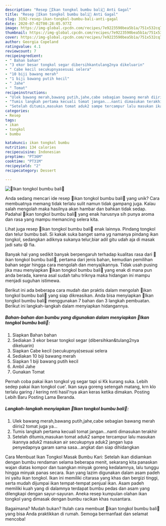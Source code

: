 ```yaml
---
description: "Resep 🌸Ikan tongkol bumbu bali🌸 Anti Gagal"
title: "Resep 🌸Ikan tongkol bumbu bali🌸 Anti Gagal"
slug: 3192-resep-ikan-tongkol-bumbu-bali-anti-gagal
date: 2020-07-02T00:28:05.977Z
image: https://img-global.cpcdn.com/recipes/7e9223590bea5b1a/751x532cq70/🌸ikan-tongkol-bumbu-bali🌸-foto-resep-utama.jpg
thumbnail: https://img-global.cpcdn.com/recipes/7e9223590bea5b1a/751x532cq70/🌸ikan-tongkol-bumbu-bali🌸-foto-resep-utama.jpg
cover: https://img-global.cpcdn.com/recipes/7e9223590bea5b1a/751x532cq70/🌸ikan-tongkol-bumbu-bali🌸-foto-resep-utama.jpg
author: Georgia Copeland
ratingvalue: 4.1
reviewcount: 7
recipeingredient:
- " Bahan bahan"
- "3 ekor besar tongkol segar dibersihkantulang2nya dikeluarin"
- " Cabe kecil secukupnyasesuai selera"
- "10 biji bawang merah"
- "1 biji bawang putih kecil"
- " Jahe"
- " Tomat"
recipeinstructions:
- "Ulek bawang merah,bawang putih,jahe,cabe sebagian bawang merah diiris2 tomat juga ya..."
- "Tumis langkah pertama kecuali tomat jangan...nanti dimasukan terakhir"
- "Setelah ditumis,masukan tomat aduk2 sampe tercampur lalu masukan ikannya aduk2 masukan air secukupnya aduk2 jangan lupa penyedapnya garam sama sasa...angkat dan siap dihidangkan"
categories:
- Resep
tags:
- ikan
- tongkol
- bumbu

katakunci: ikan tongkol bumbu 
nutrition: 134 calories
recipecuisine: Indonesian
preptime: "PT36M"
cooktime: "PT31M"
recipeyield: "2"
recipecategory: Dessert

---
```



![🌸Ikan tongkol bumbu bali🌸](https://img-global.cpcdn.com/recipes/7e9223590bea5b1a/751x532cq70/🌸ikan-tongkol-bumbu-bali🌸-foto-resep-utama.jpg)

Anda sedang mencari ide resep 🌸ikan tongkol bumbu bali🌸 yang unik? Cara membuatnya memang tidak terlalu sulit namun tidak gampang juga. Kalau salah mengolah maka hasilnya akan hambar dan bahkan tidak sedap. Padahal 🌸ikan tongkol bumbu bali🌸 yang enak harusnya sih punya aroma dan rasa yang mampu memancing selera kita.

Lihat juga resep 🌸Ikan tongkol bumbu bali🌸 enak lainnya. Pindang tongkol dan telur bumbu bali. Si kakak suka banget sama yg namanya pindang ikan tongkol, sedangkan adiknya sukanya telur,biar adil gitu udah aja di masak jadi satu 😄 fia.

Banyak hal yang sedikit banyak berpengaruh terhadap kualitas rasa dari 🌸ikan tongkol bumbu bali🌸, pertama dari jenis bahan, kemudian pemilihan bahan segar hingga cara mengolah dan menyajikannya. Tidak usah pusing jika mau menyiapkan 🌸ikan tongkol bumbu bali🌸 yang enak di mana pun anda berada, karena asal sudah tahu triknya maka hidangan ini mampu menjadi suguhan istimewa.


Berikut ini ada beberapa cara mudah dan praktis dalam mengolah 🌸ikan tongkol bumbu bali🌸 yang siap dikreasikan. Anda bisa menyiapkan 🌸Ikan tongkol bumbu bali🌸 menggunakan 7 bahan dan 3 langkah pembuatan. Berikut ini langkah-langkah dalam menyiapkan hidangannya.

<!--inarticleads1-->

##### Bahan-bahan dan bumbu yang digunakan dalam menyiapkan 🌸Ikan tongkol bumbu bali🌸:

1. Siapkan  Bahan bahan
1. Sediakan 3 ekor besar tongkol segar (dibersihkan&amp;tulang2nya dikeluarin)
1. Siapkan  Cabe kecil (secukupnya)sesuai selera
1. Sediakan 10 biji bawang merah
1. Siapkan 1 biji bawang putih kecil
1. Ambil  Jahe
1. Gunakan  Tomat


Pernah coba pakai ikan tongkol yg segar tapi si Kk kurang suka. Lebih sedep pakai ikan tongkol cue&#39;. Ikan saya goreng setengah matang, krn klo terlalu garing / kering nnti hasil&#39;nya akan keras ketika dimakan. Posting Lebih Baru Posting Lama Beranda. 

<!--inarticleads2-->

##### Langkah-langkah menyiapkan 🌸Ikan tongkol bumbu bali🌸:

1. Ulek bawang merah,bawang putih,jahe,cabe sebagian bawang merah diiris2 tomat juga ya...
1. Tumis langkah pertama kecuali tomat jangan...nanti dimasukan terakhir
1. Setelah ditumis,masukan tomat aduk2 sampe tercampur lalu masukan ikannya aduk2 masukan air secukupnya aduk2 jangan lupa penyedapnya garam sama sasa...angkat dan siap dihidangkan


Cara Membuat Ikan Tongkol Masak Bumbu Kari: Setelah ikan didiamkan dengan bumbu rendaman selama beberapa menit, sekarang kita panaskan wajan diatas kompor dan tuangkan minyak goreng kedalamnya, lalu tunggu hingga minyak panas secara. Ikan yang lazim digunakan dalam asam padeh ini yaitu ikan tongkol. Ikan ini memiliki citarasa yang khas dan bergizi tinggi, serta mudah dijumpai ikan tempat-tempat penjual ikan. Asam padeh memiliki kuah yang di dalamnya terdapat bumbu pedas dan asam yang dilengkapi dengan sayur-sayuran. Aneka resep kumpulan olahan ikan tongkol yang dimasak dengan bumbu racikan khas nusantara. 

Bagaimana? Mudah bukan? Itulah cara membuat 🌸ikan tongkol bumbu bali🌸 yang bisa Anda praktikkan di rumah. Semoga bermanfaat dan selamat mencoba!
